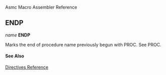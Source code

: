 Asmc Macro Assembler Reference

## ENDP

_name_ **ENDP**

Marks the end of procedure name previously begun with PROC. See PROC.

#### See Also

[Directives Reference](readme.md)